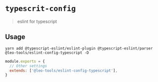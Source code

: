 # `typescrit-config`

> eslint for typescript

## Usage

```shell
yarn add @typescript-eslint/eslint-plugin @typescript-eslint/parser @leo-tools/eslint-config-typescript -D
```

```javascript
module.exports = {
  // Other settings
  extends: ['@leo-tools/eslint-config-typescript'],
}
```
